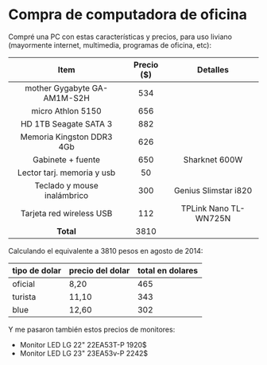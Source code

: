 # Compra de computadora de oficina


Compré una PC con estas características y precios, para uso liviano (mayormente
internet, multimedia, programas de oficina, etc):

| Item                        | Precio (\$) | Detalles              |
| :---:                       | :---:       | :---:                 |
| mother Gygabyte GA-AM1M-S2H | 534         |                       |
| micro Athlon 5150           | 656         |                       |
| HD 1TB Seagate SATA 3       | 882         |                       |
| Memoria Kingston DDR3 4Gb   | 626         |                       |
| Gabinete + fuente           | 650         | Sharknet 600W         |
| Lector tarj. memoria y usb  | 50          |                       |
| Teclado y mouse inalámbrico | 300         | Genius Slimstar i820  |
| Tarjeta red wireless USB    | 112         | TPLink Nano TL-WN725N |
| **Total**                   | 3810        |                       |

Calculando el equivalente a 3810 pesos en agosto de 2014:

| tipo de dolar | precio del dolar | total en dolares |
|---------------|------------------|------------------|
| oficial       | 8,20             | 465              |
| turista       | 11,10            | 343              |
| blue          | 12,60            | 302              |

Y me pasaron también estos precios de monitores:

-   Monitor LED LG 22\" 22EA53T-P 1920\$
-   Monitor LED LG 23\" 23EA53v-P 2242\$

